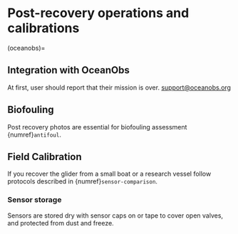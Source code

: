 # Post-recovery operations and calibrations

(oceanobs)=
## Integration with OceanObs
At first, user should report that their mission is over. support@oceanobs.org

## Biofouling
Post recovery photos are essential for biofouling assessment {numref}`antifoul`.

## Field Calibration
If you recover the glider from a small boat or a research vessel follow protocols described in {numref}`sensor-comparison`.

### Sensor storage
Sensors are stored dry with sensor caps on or tape to cover open valves, and protected from dust and freeze. 